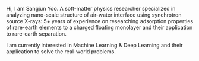 Hi, I am Sangjun Yoo. A soft-matter physics researcher specialized in analyzing nano-scale structure of air-water interface using synchrotron source X-rays:
5+ years of experience on researching adsorption properties of rare-earth elements to a charged floating monolayer and their application to rare-earth separation.

I am currently interested in Machine Learning & Deep Learning and their application to solve the real-world problems.


<!---
sangjunyoo-phd/sangjunyoo-phd is a ✨ special ✨ repository because its `README.md` (this file) appears on your GitHub profile.
You can click the Preview link to take a look at your changes.
--->
